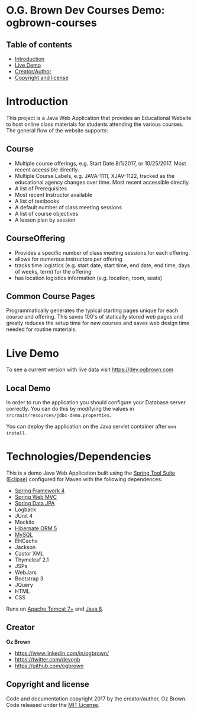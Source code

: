 O.G. Brown Dev Courses Demo: ogbrown-courses
=================================

## Table of contents

- [Introduction](#introduction)
- [Live Demo](#live-demo)
- [Creator/Author](#creator)
- [Copyright and license](#copyright-and-license)

# Introduction

This project is a Java Web Application that provides an Educational Website to host online class materials for students attending the various courses. The general flow of the website supports:

## Course
- Multiple course offerings, e.g. Start Date 8/1/2017, or 10/25/2017. Most recent accessible directly.
- Multiple Course Labels, e.g. JAVA-1111, XJAV-1122, tracked as the educational agency changes over time. Most recent accessible directly.
- A list of Prerequisites
- Most recent Instructor available
- A list of textbooks
- A default number of class meeting sessions
- A list of course objectives
- A lesson plan by session

 
## CourseOffering
- Provides a specific number of class meeting sessions for each offering.
- allows for numerous instructors per offering
- tracks time logistics (e.g. start date, start time, end date, end time, days of weeks, term) for the offering
- has location logistics information (e.g. location, room, seats)

## Common Course Pages
  Programmatically generates the typical starting pages unique for each course and offering. This saves 100's of statically stored web pages and greatly reduces the setup time for new courses and saves web design time needed for routine materials. 


# Live Demo

To see a current version with live data visit https://dev.ogbrown.com

## Local Demo
In order to run the application you should configure your Database server correctly.
You can do this by modifying the values in `src/main/resources/jdbc-demo.properties`.


You can deploy the application on the Java servlet container after `mvn install`.

# Technologies/Dependencies

This is a demo Java Web Application built using the [Spring Tool Suite](https://spring.io/tools) ([Eclipse](http://www.eclipse.org/downloads/packages/eclipse-ide-java-ee-developers/oxygen1a)) configured for Maven with the following dependences: 
- [Spring Framework 4](https://projects.spring.io/spring-framework/)
- [Spring Web MVC](https://projects.spring.io/spring-framework/)
- [Spring Data JPA](https://projects.spring.io/spring-data/)
- Logback
- JUnit 4
- Mockito
- [Hibernate ORM 5](http://hibernate.org/orm/)
- [MySQL](http://mysql.com/)
- EHCache
- Jackson
- Castor XML
- Thymeleaf 2.1
- JSPs
- WebJars
- Bootstrap 3
- JQuery
- HTML
- CSS

Runs on [Apache Tomcat 7+](http://tomcat.apache.org/) and [Java 8](https://java.com/en/).

## Creator

**Oz Brown**
- <https://www.linkedin.com/in/ogbrown/>
- <https://twitter.com/devogb>
- <https://github.com/ogbrown>


## Copyright and license

Code and documentation copyright 2017 by the creator/author, Oz Brown. Code released under the [MIT License](https://github.com/ogbrown/ogbrown-courses/blob/master/LICENSE).